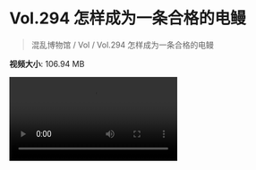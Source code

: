 # Vol.294 怎样成为一条合格的电鳗

> 混乱博物馆 / Vol / Vol.294 怎样成为一条合格的电鳗

**视频大小**: 106.94 MB

<div class="video"><video src="https://file.hsyhx.top/video/294.mp4" controls preload>🤔 您的浏览器不支持 video 标签</video></div>